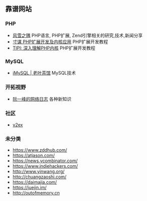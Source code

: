 ## 靠谱网站

### PHP

- [风雪之隅](http://www.laruence.com/) PHP语言, PHP扩展, Zend引擎相关的研究,技术,新闻分享
- [寸谋 PHP扩展开发及内核应用](http://www.cunmou.com/phpbook/index.md) PHP扩展开发教程
- [TIPI: 深入理解PHP内核](http://www.php-internals.com/) PHP扩展开发教程

### MySQL

- [iMySQL | 老叶茶馆](http://imysql.com/) MySQL技术

### 开拓视野

- [阮一峰的网络日志](http://www.ruanyifeng.com/blog/) 各种新知识

### 社区

- [v2ex](https://www.v2ex.com/)

### 未分类

- https://www.zddhub.com/
- https://atjason.com/
- https://news.ycombinator.com/
- https://www.indiehackers.com/
- http://www.yinwang.org/
- http://chuangzaoshi.com/
- https://daimajia.com/
- https://juejin.im/
- http://outofmemory.cn
